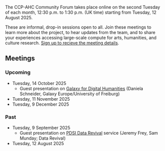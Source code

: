 The CCP-AHC Community Forum takes place online on the second Tuesday of each month, 12:30 p.m. to 1:30 p.m. (UK time) starting from Tuesday, 12 August 2025.

These are informal, drop-in sessions open to all. Join these meetings to learn more about the project, to hear updates from the team, and to share your experiences accessing large-scale compute for arts, humanities, and culture research. [Sign up to recieve the meeting details](https://forms.office.com/e/BnW8PZwJA9).

## Meetings

### Upcoming

- Tuesday, 14 October 2025
  - Guest presentation on [Galaxy for Digital Humanities](https://training.galaxyproject.org/training-material/topics/digital-humanities/tutorials/introduction_to_dh/tutorial.html) (Daniela Schneider, Galaxy Europe/University of Freiburg) 
- Tuesday, 11 November 2025 
- Tuesday, 9 December 2025 

### Past

- Tuesday, 9 September 2025
  - Guest presentation on [PDSI Data Revival](https://www.psdi.ac.uk/about-psdi/our-outputs/data-revival/) service (Jeremy Frey, Sam Munday; Data Revival)   
- Tuesday, 12 August 2025

